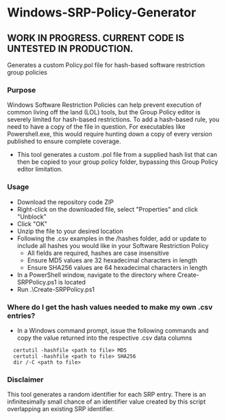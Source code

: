 # Windows-SRP-Policy-Generator
## WORK IN PROGRESS.  CURRENT CODE IS UNTESTED IN PRODUCTION.
Generates a custom Policy.pol file for hash-based software restriction group policies  
### Purpose
Windows Software Restriction Policies can help prevent execution of common living off the land (LOL) tools, but the Group Policy editor is severely limited for hash-based restrictions.  To add a hash-based rule, you need to have a copy of the file in question.  For executables like Powershell.exe, this would require hunting down a copy of every version published to ensure complete coverage.  
- This tool generates a custom .pol file from a supplied hash list that can then be copied to your group policy folder, bypassing this Group Policy editor limitation.
### Usage
- Download the repository code ZIP
- Right-click on the downloaded file, select "Properties" and click "Unblock"
- Click "OK"
- Unzip the file to your desired location
- Following the .csv examples in the /hashes folder, add or update to include all hashes you would like in your Software Restriction Policy
  - All fields are required, hashes are case insensitive
  - Ensure MD5 values are 32 hexadecimal characters in length
  - Ensure SHA256 values are 64 hexadecimal characters in length
- In a PowerShell window, navigate to the directory where Create-SRPPolicy.ps1 is located
- Run .\Create-SRPPolicy.ps1
### Where do I get the hash values needed to make my own .csv entries?
- In a Windows command prompt, issue the following commands and copy the value returned into the respective .csv data columns
```
  certutil -hashfile <path to file> MD5
  certutil -hashfile <path to file> SHA256
  dir /-C <path to file>
```
### Disclaimer
This tool generates a random identifier for each SRP entry.  There is an infinitesimally small chance of an identifier value created by this script overlapping an existing SRP identifier.
